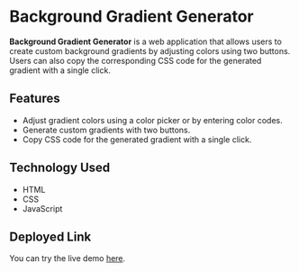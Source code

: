 # Background Gradient Generator

**Background Gradient Generator** is a web application that allows users to create custom background gradients by adjusting colors using two buttons. Users can also copy the corresponding CSS code for the generated gradient with a single click. 

## Features

- Adjust gradient colors using a color picker or by entering color codes.
- Generate custom gradients with two buttons.
- Copy CSS code for the generated gradient with a single click.

## Technology Used

- HTML
- CSS
- JavaScript

## Deployed Link

You can try the live demo [here](https://himanshi-background-gradientgenerator.netlify.app/).
